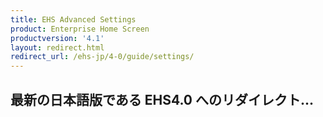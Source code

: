 ```yaml
---
title: EHS Advanced Settings
product: Enterprise Home Screen
productversion: '4.1'
layout: redirect.html
redirect_url: /ehs-jp/4-0/guide/settings/
---
```


## 最新の日本語版である EHS4.0 へのリダイレクト...






